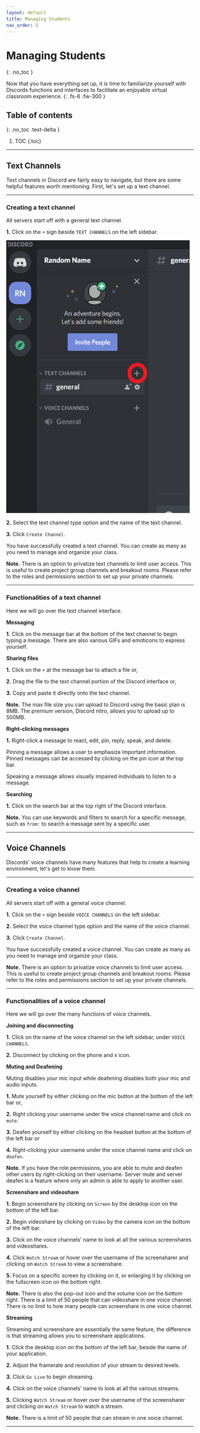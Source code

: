 ```yaml
---
layout: default
title: Managing Students
nav_order: 5
---
```


# Managing Students
{: .no_toc }

Now that you have everything set up, it is time to familiarize yourself with Discords functions and interfaces to facilitate an enjoyable virtual classroom experience.
{: .fs-6 .fw-300 }

## Table of contents
{: .no_toc .text-delta }

1. TOC
{:toc}

---

## Text Channels

Text channels in Discord are fairly easy to navigate, but there are some helpful features worth mentioning. First, let's set up a text channel.

---

### Creating a text channel

All servers start off with a general text channel. 

**1.** Click on the `+` sign beside `TEXT CHANNELS` on the left sidebar.

![DS 1](https://github.com/maxiwu13133/Discord-for-Teachers/blob/gh-pages/assets/images/Task%201%20%26%202/New%20channel%20button%20Fixed(Pic12).png?raw=true)

**2.** Select the text channel type option and the name of the text channel.

**3.** Click `Create Channel`.

You have successfully created a text channel. You can create as many as you need to manage and organize your class.

**Note.** There is an option to privatize text channels to limit user access. This is useful to create project group channels and breakout rooms. Please refer to the roles and permissions section to set up your private channels.

---

### Functionalities of a text channel

Here we will go over the text channel interface.

**Messaging** 

**1.** Click on the message bar at the bottom of the text channel to begin typing a message. There are also various GIFs and emoticons to express yourself.

**Sharing files** 

**1.** Click on the `+` at the message bar to attach a file or, 

**2.** Drag the file to the text channel portion of the Discord interface or, 

**3.** Copy and paste it directly onto the text channel. 

**Note.** The max file size you can upload to Discord using the basic plan is 8MB. The premium version, Discord nitro, allows you to upload up to 500MB.

**Right-clicking messages**

**1.** Right-click a message to react, edit, pin, reply, speak, and delete. 

Pinning a message allows a user to emphasize important information. Pinned messages can be accessed by clicking on the pin icon at the top bar. 

Speaking a message allows visually impaired individuals to listen to a message. 

**Searching**

**1.** Click on the search bar at the top right of the Discord interface. 

**Note.** You can use keywords and filters to search for a specific message, such as `from:` to search a message sent by a specific user.

---

## Voice Channels

Discords' voice channels have many features that help to create a learning environment, let's get to know them.

---

### Creating a voice channel

All servers start off with a general voice channel. 

**1.** Click on the `+` sign beside `VOICE CHANNELS` on the left sidebar.

**2.** Select the voice channel type option and the name of the voice channel.

**3.** Click `Create Channel`.

You have successfully created a voice channel. You can create as many as you need to manage and organize your class.

**Note.** There is an option to privatize voice channels to limit user access. This is useful to create project group channels and breakout rooms. Please refer to the roles and permissions section to set up your private channels.

---

### Functionalities of a voice channel

Here we will go over the many functions of voice channels.

**Joining and disconnecting**

**1.** Click on the name of the voice channel on the left sidebar, under `VOICE CHANNELS`. 

**2.** Disconnect by clicking on the phone and x icon. 

**Muting and Deafening**

Muting disables your mic input while deafening disables both your mic and audio inputs.

**1.** Mute yourself by either clicking on the mic button at the bottom of the left bar or, 

**2.** Right clicking your username under the voice channel name and click on `mute`.

**3.** Deafen yourself by either clicking on the headset button at the bottom of the left bar or

**4.** Right-clicking your username under the voice channel name and click on `deafen`.

**Note.** If you have the role permissions, you are able to mute and deafen other users by right-clicking on their username. Server mute and server deafen is a feature where only an admin is able to apply to another user. 

**Screenshare and videoshare**

**1.** Begin screenshare by clicking on `Screen` by the desktop icon on the bottom of the left bar.

**2.** Begin videoshare by clicking on `Video` by the camera icon on the bottom of the left bar.

**3.** Click on the voice channels' name to look at all the various screenshares and videoshares. 

**4.** Click `Watch Stream` or hover over the username of the screensharer and clicking on `Watch Stream` to view a screenshare.

**5.** Focus on a specific screen by clicking on it, or enlarging it by clicking on the fullscreen icon on the bottom right. 

**Note.** There is also the pop-out icon and the volume icon on the bottom right. There is a limit of 50 people that can videoshare in one voice channel. There is no limit to how many people can screenshare in one voice channel.

**Streaming**

Streaming and screenshare are essentially the same feature, the difference is that streaming allows you to screenshare applications.

**1.** Click the desktop icon on the bottom of the left bar, beside the name of your application. 

**2.** Adjust the framerate and resolution of your stream to desired levels. 

**3.** Click `Go Live` to begin streaming.

**4.** Click on the voice channels' name to look at all the various streams. 

**5.** Clicking `Watch Stream` or hover over the username of the screensharer and clicking on `Watch Stream` to watch a stream.

**Note.** There is a limit of 50 people that can stream in one voice channel. 

---

